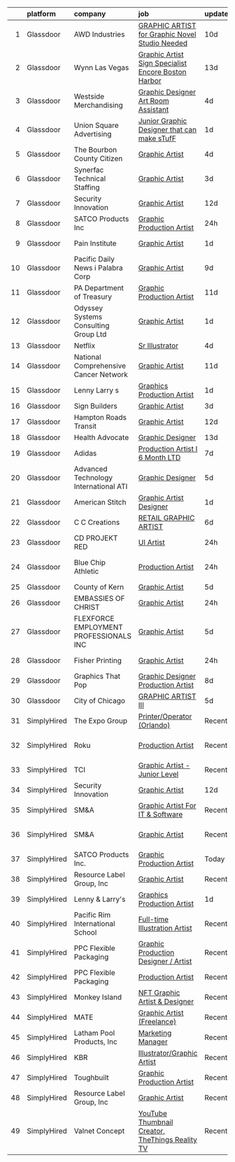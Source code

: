 

|    | platform    | company                                 | job                                                                                                                                                                                                                                                                                                                                                                                                                                                                                                                                                                                                                                                                                                                                                                                                                                                                                                                                                                                                                                                                                                                                                                                                   | update_time   | location                   |
|---:|:------------|:----------------------------------------|:------------------------------------------------------------------------------------------------------------------------------------------------------------------------------------------------------------------------------------------------------------------------------------------------------------------------------------------------------------------------------------------------------------------------------------------------------------------------------------------------------------------------------------------------------------------------------------------------------------------------------------------------------------------------------------------------------------------------------------------------------------------------------------------------------------------------------------------------------------------------------------------------------------------------------------------------------------------------------------------------------------------------------------------------------------------------------------------------------------------------------------------------------------------------------------------------------|:--------------|:---------------------------|
|  1 | Glassdoor   | AWD Industries                          | [GRAPHIC ARTIST for Graphic Novel Studio Needed](https://www.glassdoor.com/partner/jobListing.htm?pos=127&ao=1136043&s=58&guid=00000180fa0016819c35f80324c5ca0c&src=GD_JOB_AD&t=SR&vt=w&ea=1&cs=1_00563669&cb=1653461751949&jobListingId=1007863129455&jrtk=3-0-1g3t005q7q6mp801-1g3t005qlq058800-b2bff9ad93b4576c-)                                                                                                                                                                                                                                                                                                                                                                                                                                                                                                                                                                                                                                                                                                                                                                                                                                                                                  | 10d           | Tempe, AZ                  |
|  2 | Glassdoor   | Wynn Las Vegas                          | [Graphic Artist   Sign Specialist Encore Boston Harbor](https://www.glassdoor.com/partner/jobListing.htm?pos=115&ao=1136043&s=58&guid=00000180fa0016819c35f80324c5ca0c&src=GD_JOB_AD&t=SR&vt=w&cs=1_94d1c751&cb=1653461751948&jobListingId=1007854333262&jrtk=3-0-1g3t005q7q6mp801-1g3t005qlq058800-69d87725dad28d4e-)                                                                                                                                                                                                                                                                                                                                                                                                                                                                                                                                                                                                                                                                                                                                                                                                                                                                                | 13d           | Everett, MA                |
|  3 | Glassdoor   | Westside Merchandising                  | [Graphic Designer Art Room Assistant](https://www.glassdoor.com/partner/jobListing.htm?pos=130&ao=1136043&s=58&guid=00000180fa0016819c35f80324c5ca0c&src=GD_JOB_AD&t=SR&vt=w&ea=1&cs=1_030ede95&cb=1653461751949&jobListingId=1007880367712&jrtk=3-0-1g3t005q7q6mp801-1g3t005qlq058800-ec52784dc52897d2-)                                                                                                                                                                                                                                                                                                                                                                                                                                                                                                                                                                                                                                                                                                                                                                                                                                                                                             | 4d            | Remote                     |
|  4 | Glassdoor   | Union Square Advertising                | [Junior Graphic Designer that can make sTufF ](https://www.glassdoor.com/partner/jobListing.htm?pos=106&ao=1110586&s=58&guid=00000180fa0016819c35f80324c5ca0c&src=GD_JOB_AD&t=SR&vt=w&ea=1&cs=1_93fae97f&cb=1653461751947&jobListingId=1007886902861&cpc=AF770993EC679D41&jrtk=3-0-1g3t005q7q6mp801-1g3t005qlq058800-35cee95f2eade8d0--6NYlbfkN0AigI7WPkK7QOa8fhCxvhu3jyMHL7SKFokhLQprkIsIaJo1JuzSudU6oAL4N_YZqwdU1oU07On-tFYiSBVvQlF0JcYNHv8t8fXaHWCC7rZsQ-GpFhbGLEorqxWP_IYshdXvi7_OWmV0iIFCY872jRcg1W5qhDlBxQMwvGxPI84xgOUw8UastsDZZkcQfeH2fGJ2Q3zF2pMVgJy_Pf1u0bY0EOaBnImINnQ6uDbRq6CAVLBK3wlOhEItWIGiO0Lm9wTxWamydAxwzYzpC1SUv7HMpNJa2vQgfWDgMCOBH82ir0WrJ-plFj5T9uZsqLZsGl1Bv1aSPmDCYnWk_4yp4EzlwYpXybva8OKxTuxHO4yWvdcs_FtQizt3Vy0362k9rwuB7rgzCAG-7MhqIYhb1LfKgbgsWK8nVmU89Flj0OnVv89FisPCTZhxyygZM32lJtK3dRbtQw6uLoJ7nRmjBXoSgnSplmM_93lP1mJSBmajUhKWDTAIZRQQbM7hK4ddOBE%3D)                                                                                                                                                                                                                                                                                                                 | 1d            | Ronkonkoma, NY             |
|  5 | Glassdoor   | The Bourbon County Citizen              | [Graphic Artist](https://www.glassdoor.com/partner/jobListing.htm?pos=126&ao=1136043&s=58&guid=00000180fa0016819c35f80324c5ca0c&src=GD_JOB_AD&t=SR&vt=w&ea=1&cs=1_74592089&cb=1653461751949&jobListingId=1007880096133&jrtk=3-0-1g3t005q7q6mp801-1g3t005qlq058800-4adb007ce73ef437-)                                                                                                                                                                                                                                                                                                                                                                                                                                                                                                                                                                                                                                                                                                                                                                                                                                                                                                                  | 4d            | Paris, KY                  |
|  6 | Glassdoor   | Synerfac Technical Staffing             | [Graphic Artist](https://www.glassdoor.com/partner/jobListing.htm?pos=108&ao=1110586&s=58&guid=00000180fa0016819c35f80324c5ca0c&src=GD_JOB_AD&t=SR&vt=w&ea=1&cs=1_6dea62c5&cb=1653461751948&jobListingId=1007881738843&cpc=3BA4CE39D5B5DEF5&jrtk=3-0-1g3t005q7q6mp801-1g3t005qlq058800-156e52d35d430739--6NYlbfkN0AWw-B98R_0UeEwU7zcJb5735BlGf2oO6lNW4CSRFTjX_XWfo89OvxaPGSCmkNb7JP_D1qHpgF_T2uM2YXMNsrcyt0I3zNIXc6aD1D2Nh8TwsqjiHqSD9kDpuowoh_YE-b4rRz8zNo5MqhFvUoxo6FWpMgA7SyupIHzEl98RHYNbl1tbHiACmlduE7-c301ItX3vCfpNl0SNPDVirl8s4fwZqr3fygI4bNuu84jFQsxPYeOm8fjuCZRrheMv4gKt3deYrbLrf_SrI1Tq6CyoQ2ejYh0gkCW97pSk5JOo3y32xjE2cdBP-cpgaAlRCbAhARpQ1aCT5gNjcMht48uQQ1IdMh_GIB6eZBj1WFbqPODGI-q6I1rAt6CfbD8N9b_rlkbMleeHkY5QguXnrgEIH4E10KaogPajNdWB6CmrolejVfumhrwIEdFTGbyT5-8YUSAnbzh3Ra1dkU40jJ6T-PGEOjX-bIRm1XDgjEkgAuOQQIJzMXsZfTjbrlkRYskaNstfqX72b7tBMH9G-nwvAQJMmk_qn9oe043lRR0PTizCALsM9j27n-wzeBUjQIFG1TbhYT4j2Yo9UNtwzToQC0jqy3SkkULGCbFKu_GEK3Tax97sy1wDNMmNG2_vdwp-SILvmWWPJHigeSSohvkVPZr4rzKA7SKVhcunBXlN3hSd722gnoMvYs5KBMtwLhmkXXcbXVVePbgYNh7_biBgJgi0ZokfKpcE2Rm3RwdR6dQgqNyu9pAEDWyRD7B4ueENja4luNeodunKyPm5RIIEdmkG3SitOJB_Oga46UW0wXf2WXPk-psrk02faAax9G56ESNeGpoJTE3uw%3D%3D) | 3d            | Rocky Mount, VA            |
|  7 | Glassdoor   | Security Innovation                     | [Graphic Artist](https://www.glassdoor.com/partner/jobListing.htm?pos=117&ao=1136043&s=58&guid=00000180fa0016819c35f80324c5ca0c&src=GD_JOB_AD&t=SR&vt=w&ea=1&cs=1_37359250&cb=1653461751948&jobListingId=1007857231622&jrtk=3-0-1g3t005q7q6mp801-1g3t005qlq058800-2d379b433a8316e6-)                                                                                                                                                                                                                                                                                                                                                                                                                                                                                                                                                                                                                                                                                                                                                                                                                                                                                                                  | 12d           | Remote                     |
|  8 | Glassdoor   | SATCO Products Inc                      | [Graphic Production Artist](https://www.glassdoor.com/partner/jobListing.htm?pos=101&ao=1110586&s=58&guid=00000180fa0016819c35f80324c5ca0c&src=GD_JOB_AD&t=SR&vt=w&ea=1&cs=1_8df6939e&cb=1653461751946&jobListingId=1007888235780&cpc=E612658DDC0BF6AD&jrtk=3-0-1g3t005q7q6mp801-1g3t005qlq058800-203868fde720483c--6NYlbfkN0AgpT6yswZNtIwCQzXf3Nw9UysJr2CT0Q_GwiBVDam_9H7IoBLrD1apx3MfTtKZcvwB8NVAaEGBwaciohtOirqT87NSiLYjVLlnNo1sJwmZjBxoqHekFPrp3pXQXGn1MGbF9zL7sdZ7RruLcpnoXarBGGG9Igfz6pTRWxBAHp1GiZH74JN6VUjU2LhZL1TfcaYRgS7gXXF8mfiqP7HtQMz4bBm2WM7MDHt7NndQZ30qN7ABefko0vYF5sRiAaMa3SgKZcw5TtiBN6cUt3ZlhF6gszGZunr_16tXEbaYJAg5nw5iylglVihpgMig_Tt2StYrCqr4-H4_7l8BBrDCabjIJYKWLeJcnmBNwW08DiXmRJWRsX_ywrSc5U--BNzJBuAIr9bxqbct7lHs9vQROJ4IL0k7GwlKU3t3J0GxUIQC_nK0TF4l6_j31iY2uYU20aBzIQ0zj2TuNO_kBMkH7k0Y-f6JlELHsMSYmKQc6yWjJXSKHyNIkj8JGoMAmE-m4mubZEq1kHMOVQ%3D%3D)                                                                                                                                                                                                                                                                                                                      | 24h           | Brentwood, NY              |
|  9 | Glassdoor   | Pain Institute                          | [Graphic Artist](https://www.glassdoor.com/partner/jobListing.htm?pos=125&ao=1136043&s=58&guid=00000180fa0016819c35f80324c5ca0c&src=GD_JOB_AD&t=SR&vt=w&ea=1&cs=1_478a03f2&cb=1653461751948&jobListingId=1007887067341&jrtk=3-0-1g3t005q7q6mp801-1g3t005qlq058800-daaf437743cc355d-)                                                                                                                                                                                                                                                                                                                                                                                                                                                                                                                                                                                                                                                                                                                                                                                                                                                                                                                  | 1d            | Cherry Hill, NJ            |
| 10 | Glassdoor   | Pacific Daily News  i Palabra Corp      | [Graphic Artist](https://www.glassdoor.com/partner/jobListing.htm?pos=121&ao=1136043&s=58&guid=00000180fa0016819c35f80324c5ca0c&src=GD_JOB_AD&t=SR&vt=w&ea=1&cs=1_0bd4eba2&cb=1653461751948&jobListingId=1007865218329&jrtk=3-0-1g3t005q7q6mp801-1g3t005qlq058800-22f90497d4200c71-)                                                                                                                                                                                                                                                                                                                                                                                                                                                                                                                                                                                                                                                                                                                                                                                                                                                                                                                  | 9d            | Dededo, GU                 |
| 11 | Glassdoor   | PA Department of Treasury               | [Graphic Production Artist](https://www.glassdoor.com/partner/jobListing.htm?pos=105&ao=1110586&s=58&guid=00000180fa0016819c35f80324c5ca0c&src=GD_JOB_AD&t=SR&vt=w&ea=1&cs=1_be4746d2&cb=1653461751947&jobListingId=1007861835366&cpc=1CBFC3E34E2A31FF&jrtk=3-0-1g3t005q7q6mp801-1g3t005qlq058800-d1e86d3640b29cbb--6NYlbfkN0Bhl-FdKKiMAjH1L6cZ6qJWSAe0Tf1J8XERlKcs7NjnmiZvyAlBgE8BtwYDgFO6M0TbK7deMqshs6in4yCjSkwr116EpvKkxiUTLohjUcof7fosk-gKJKbkkGVI5I-yur734tK0tXLpK2HBHVXPpE-edNQBgpn0sNwAaXZrOUxvySCoXniiBQlRjITCeVKegDAOLsLfVICI_0nP4Jwn3fE_gtQ19ZYs71_9W6WA-aO_-OPXubEPKhQrjyL9Ri-u7G3ZGW3QKN2Y0q4R5pgTFKKRkkRyMJyvAeNbPFIP_W0m3PujSy2yRkP7sPQ1e1QPdk5d0nSvVs9OttJkzMFqv115XhraBfTW1UyYyNGAla5l1UED9Z9et1ckW4Ey7srySdvNetyLLIXcNViwIy9fbzVgeRNAABO5TXa1RBzBufLnFsloCqIuK-YC8dpUZuZWwTMqjKYOycGBgUfw6qv5qJ5BubB9XbLBVdIaZC96B-r5x4qubDQZhMj3LzDHyhWsc4MGWerIi4aSeQ%3D%3D)                                                                                                                                                                                                                                                                                                                      | 11d           | Harrisburg, PA             |
| 12 | Glassdoor   | Odyssey Systems Consulting Group  Ltd   | [Graphic Artist](https://www.glassdoor.com/partner/jobListing.htm?pos=112&ao=1136043&s=58&guid=00000180fa0016819c35f80324c5ca0c&src=GD_JOB_AD&t=SR&vt=w&cs=1_458a5906&cb=1653461751948&jobListingId=1007886882943&jrtk=3-0-1g3t005q7q6mp801-1g3t005qlq058800-621d9caea6be8b31-)                                                                                                                                                                                                                                                                                                                                                                                                                                                                                                                                                                                                                                                                                                                                                                                                                                                                                                                       | 1d            | Lexington, MA              |
| 13 | Glassdoor   | Netflix                                 | [Sr  Illustrator](https://www.glassdoor.com/partner/jobListing.htm?pos=113&ao=1136043&s=58&guid=00000180fa0016819c35f80324c5ca0c&src=GD_JOB_AD&t=SR&vt=w&cs=1_a64af860&cb=1653461751948&jobListingId=1007880312763&jrtk=3-0-1g3t005q7q6mp801-1g3t005qlq058800-aba62c5e690865f5-)                                                                                                                                                                                                                                                                                                                                                                                                                                                                                                                                                                                                                                                                                                                                                                                                                                                                                                                      | 4d            | Remote                     |
| 14 | Glassdoor   | National Comprehensive Cancer Network   | [Graphic Artist](https://www.glassdoor.com/partner/jobListing.htm?pos=129&ao=1136043&s=58&guid=00000180fa0016819c35f80324c5ca0c&src=GD_JOB_AD&t=SR&vt=w&cs=1_887125c8&cb=1653461751949&jobListingId=1007861409419&jrtk=3-0-1g3t005q7q6mp801-1g3t005qlq058800-1c3f275978d26a65-)                                                                                                                                                                                                                                                                                                                                                                                                                                                                                                                                                                                                                                                                                                                                                                                                                                                                                                                       | 11d           | Plymouth Meeting, PA       |
| 15 | Glassdoor   | Lenny   Larry s                         | [Graphics Production Artist](https://www.glassdoor.com/partner/jobListing.htm?pos=109&ao=1136043&s=58&guid=00000180fa0016819c35f80324c5ca0c&src=GD_JOB_AD&t=SR&vt=w&ea=1&cs=1_473987fc&cb=1653461751947&jobListingId=1007885830290&jrtk=3-0-1g3t005q7q6mp801-1g3t005qlq058800-543e6c6978628c73-)                                                                                                                                                                                                                                                                                                                                                                                                                                                                                                                                                                                                                                                                                                                                                                                                                                                                                                      | 1d            | Remote                     |
| 16 | Glassdoor   | Sign Builders                           | [Graphic Artist](https://www.glassdoor.com/partner/jobListing.htm?pos=123&ao=1136043&s=58&guid=00000180fa0016819c35f80324c5ca0c&src=GD_JOB_AD&t=SR&vt=w&ea=1&cs=1_114a2034&cb=1653461751948&jobListingId=1007881343845&jrtk=3-0-1g3t005q7q6mp801-1g3t005qlq058800-04aa95b79e705fec-)                                                                                                                                                                                                                                                                                                                                                                                                                                                                                                                                                                                                                                                                                                                                                                                                                                                                                                                  | 3d            | Honolulu, HI               |
| 17 | Glassdoor   | Hampton Roads Transit                   | [Graphic Artist](https://www.glassdoor.com/partner/jobListing.htm?pos=128&ao=1136043&s=58&guid=00000180fa0016819c35f80324c5ca0c&src=GD_JOB_AD&t=SR&vt=w&cs=1_78e1217a&cb=1653461751949&jobListingId=1007857495015&jrtk=3-0-1g3t005q7q6mp801-1g3t005qlq058800-b6154941d78d495f-)                                                                                                                                                                                                                                                                                                                                                                                                                                                                                                                                                                                                                                                                                                                                                                                                                                                                                                                       | 12d           | Norfolk, VA                |
| 18 | Glassdoor   | Health Advocate                         | [Graphic Designer](https://www.glassdoor.com/partner/jobListing.htm?pos=118&ao=1136043&s=58&guid=00000180fa0016819c35f80324c5ca0c&src=GD_JOB_AD&t=SR&vt=w&cs=1_703c3110&cb=1653461751948&jobListingId=1007854635472&jrtk=3-0-1g3t005q7q6mp801-1g3t005qlq058800-8bfef454a61d34a0-)                                                                                                                                                                                                                                                                                                                                                                                                                                                                                                                                                                                                                                                                                                                                                                                                                                                                                                                     | 13d           | Remote                     |
| 19 | Glassdoor   | Adidas                                  | [Production Artist I  6 Month LTD ](https://www.glassdoor.com/partner/jobListing.htm?pos=119&ao=1136043&s=58&guid=00000180fa0016819c35f80324c5ca0c&src=GD_JOB_AD&t=SR&vt=w&cs=1_55ddd3b5&cb=1653461751948&jobListingId=1007870304150&jrtk=3-0-1g3t005q7q6mp801-1g3t005qlq058800-c1b9b62d4fc0e64c-)                                                                                                                                                                                                                                                                                                                                                                                                                                                                                                                                                                                                                                                                                                                                                                                                                                                                                                    | 7d            | Indianapolis, IN           |
| 20 | Glassdoor   | Advanced Technology International  ATI  | [Graphic Designer](https://www.glassdoor.com/partner/jobListing.htm?pos=124&ao=1136043&s=58&guid=00000180fa0016819c35f80324c5ca0c&src=GD_JOB_AD&t=SR&vt=w&cs=1_94d5381a&cb=1653461751948&jobListingId=1007876714652&jrtk=3-0-1g3t005q7q6mp801-1g3t005qlq058800-bb58fcd3a4c483fa-)                                                                                                                                                                                                                                                                                                                                                                                                                                                                                                                                                                                                                                                                                                                                                                                                                                                                                                                     | 5d            | Remote                     |
| 21 | Glassdoor   | American Stitch                         | [Graphic Artist Designer](https://www.glassdoor.com/partner/jobListing.htm?pos=104&ao=1110586&s=58&guid=00000180fa0016819c35f80324c5ca0c&src=GD_JOB_AD&t=SR&vt=w&ea=1&cs=1_4becccac&cb=1653461751947&jobListingId=1007886544093&cpc=1D891ED3EFC3904E&jrtk=3-0-1g3t005q7q6mp801-1g3t005qlq058800-5dab5aff033dc64c--6NYlbfkN0DPfc8pvGUTDTkz51imux4LOB5JxC0q5I6lndLGnrZ0lMZo1ubmGV2gBoRSBSr0BEHX45yAOw_KTUIJco8jEFdwF6bnxeOXH7VgJNdVw9JTJpFwVws9XQRSco2rbFHqbTdQutZqStB9Eef2lyjw6BWTXiC4IlaJR1AVRF00JdcmaAqCOADAcGp6VlIUfn7tie-TEvlW_hQUEDxXgyygbGWAKhJsD1HV3j_d800b-YyDsLI9K_hsdKQJ1JBOOra3fKpE272UdMFrosJ7b472lg8CeCu-hZyUUN15g8laXrNj4RC07w8kiAnMzPznN3y7FjKZMQQOzqymlN5kXfV9GAAf2uLT--Kh_Dn12TUyaP5ES5rsQnui6HL42-38MX75mCuQmu-WJln8Lb9ppMSh_s5A5Ysbm7izmtcnSNtx_12Yr2AcEqzUmcIpuwtwUz3eofrEpG4fOKrL89yTC7IekD0H-TbRNfEWrc2f9jH487B29QZ7OS_iBbrRqZjTKu-J1VI%3D)                                                                                                                                                                                                                                                                                                                                      | 1d            | Las Vegas, NV              |
| 22 | Glassdoor   | C C Creations                           | [RETAIL GRAPHIC ARTIST](https://www.glassdoor.com/partner/jobListing.htm?pos=114&ao=1136043&s=58&guid=00000180fa0016819c35f80324c5ca0c&src=GD_JOB_AD&t=SR&vt=w&cs=1_924cf276&cb=1653461751948&jobListingId=1007873484836&jrtk=3-0-1g3t005q7q6mp801-1g3t005qlq058800-b9f2761a07e869a7-)                                                                                                                                                                                                                                                                                                                                                                                                                                                                                                                                                                                                                                                                                                                                                                                                                                                                                                                | 6d            | College Station, TX        |
| 23 | Glassdoor   | CD PROJEKT RED                          | [UI Artist](https://www.glassdoor.com/partner/jobListing.htm?pos=116&ao=1136043&s=58&guid=00000180fa0016819c35f80324c5ca0c&src=GD_JOB_AD&t=SR&vt=w&cs=1_350395db&cb=1653461751948&jobListingId=1007891097086&jrtk=3-0-1g3t005q7q6mp801-1g3t005qlq058800-2017752f84d86cf4-)                                                                                                                                                                                                                                                                                                                                                                                                                                                                                                                                                                                                                                                                                                                                                                                                                                                                                                                            | 24h           | Boston, MA                 |
| 24 | Glassdoor   | Blue Chip Athletic                      | [Production Artist](https://www.glassdoor.com/partner/jobListing.htm?pos=122&ao=1136043&s=58&guid=00000180fa0016819c35f80324c5ca0c&src=GD_JOB_AD&t=SR&vt=w&cs=1_1adda8d2&cb=1653461751948&jobListingId=1007890127483&jrtk=3-0-1g3t005q7q6mp801-1g3t005qlq058800-2e9370411de7fb86-)                                                                                                                                                                                                                                                                                                                                                                                                                                                                                                                                                                                                                                                                                                                                                                                                                                                                                                                    | 24h           | North Kansas City, MO      |
| 25 | Glassdoor   | County of Kern                          | [Graphic Artist](https://www.glassdoor.com/partner/jobListing.htm?pos=111&ao=1136043&s=58&guid=00000180fa0016819c35f80324c5ca0c&src=GD_JOB_AD&t=SR&vt=w&cs=1_ca98ce4f&cb=1653461751948&jobListingId=1007877189141&jrtk=3-0-1g3t005q7q6mp801-1g3t005qlq058800-b03db275787c5ca5-)                                                                                                                                                                                                                                                                                                                                                                                                                                                                                                                                                                                                                                                                                                                                                                                                                                                                                                                       | 5d            | California                 |
| 26 | Glassdoor   | EMBASSIES OF CHRIST                     | [Graphic Artist](https://www.glassdoor.com/partner/jobListing.htm?pos=102&ao=1110586&s=58&guid=00000180fa0016819c35f80324c5ca0c&src=GD_JOB_AD&t=SR&vt=w&ea=1&cs=1_91774291&cb=1653461751946&jobListingId=1007890088752&cpc=C3517E2410EFB392&jrtk=3-0-1g3t005q7q6mp801-1g3t005qlq058800-07952bd317656e6e--6NYlbfkN0Cd5ZvLdai7cR0fypH5_WiGezUQesq24dbKuF0ly35ya84jt7e3GFL0eK9a1y66LRD8geth7gqjgkMLj6sGfPFBttlPUKy1KeyXfLIEcTFfoPXJA39D2ze9Z8-iLs3vyvymXwhYnEDMZHAIiWGvRuH7f7JqxhT7KbCIp6tkf0ys3vPHpLJwgpcG_TK84nDOm6Jpr3JkYvakVX_rMmG4ngj_zDygIuhYfmFyyIaSBHINiz7IUe5rB3LH7ZdyfzRyQeSe_KrW9AOhjUAenxo6Y8eBmmwKpDzyFGYkySq_vHrOzz4D303TzbtAiThTsNGFrUpEXQMyRhSh7oZnbezbv3c4RaoPe0al32EDZsnCtcbQoaKLJJhGqfA0AGNfccr7gNZZGE3e-8QUbQa7msBenR3rrawh1uN-pGyd5yf4aR0Nwi8ohALlzOrxX0KK3bMV671po9tpRuM-opjzmqAcaIJyr1Rs4xA5h4yFyzBaIjEJyjMG_MkBZ7MvZFz2iC5rm38%3D)                                                                                                                                                                                                                                                                                                                                               | 24h           | Gary, IN                   |
| 27 | Glassdoor   | FLEXFORCE EMPLOYMENT PROFESSIONALS  INC | [Graphic Artist](https://www.glassdoor.com/partner/jobListing.htm?pos=103&ao=1110586&s=58&guid=00000180fa0016819c35f80324c5ca0c&src=GD_JOB_AD&t=SR&vt=w&ea=1&cs=1_78bc8ea0&cb=1653461751947&jobListingId=1007876259032&cpc=59DEFF8D475298C3&jrtk=3-0-1g3t005q7q6mp801-1g3t005qlq058800-0b1127b61707902a--6NYlbfkN0D31R93Nbc4yRkjwHy8vruZTtf05DtN1obeL-quVD6ja3YSYdIhe8iIebWe-iLWSwBCKZScjueq9nHHa1bMYNvbo_x-gecCyYUSwfamZOrPC2LVAOFcM9yEQUs2mS6bUWBXlTdmV_4I0b1XqJrb0tGsi4a5YH1lguiHsGHQR8sCyxGvpdUxW5oBj4B0pnb_wcrqwnhHuyOsOxAH6MN6HXijcmmKkqlzxSXwBMW4dQU5Sp-1Fcr11YpinW_V-ehxre4VVvrmr8USzAhVUOOe3sNQV15pqEuPqILccArrx3vI5HbRH02mTYQXaCmhVW9VTh-7TfyDME51S24KhBFBKRoMNjUKaA8yKdshSSyF5Dao4sShaz6j71wM9vMu0nr3CnSXa7_e81G9LyT4Sj-6ri_GLzwHJ8dButv5Rz_5ZlS-MIhBmLDlnQZ78OW7m8537YgRCpMOe4BKgkQYztDvIGIuXg4R4VCe8plxOOBs-TNZ8hdGgEt4Ucl5)                                                                                                                                                                                                                                                                                                                                                             | 5d            | Lafayette, LA              |
| 28 | Glassdoor   | Fisher Printing                         | [Graphic Artist](https://www.glassdoor.com/partner/jobListing.htm?pos=110&ao=1136043&s=58&guid=00000180fa0016819c35f80324c5ca0c&src=GD_JOB_AD&t=SR&vt=w&ea=1&cs=1_59ff71e8&cb=1653461751947&jobListingId=1007890299657&jrtk=3-0-1g3t005q7q6mp801-1g3t005qlq058800-e416a2911bbe674e-)                                                                                                                                                                                                                                                                                                                                                                                                                                                                                                                                                                                                                                                                                                                                                                                                                                                                                                                  | 24h           | Bedford Park, IL           |
| 29 | Glassdoor   | Graphics That Pop                       | [Graphic Designer Production Artist](https://www.glassdoor.com/partner/jobListing.htm?pos=107&ao=1110586&s=58&guid=00000180fa0016819c35f80324c5ca0c&src=GD_JOB_AD&t=SR&vt=w&ea=1&cs=1_88a6bb9d&cb=1653461751947&jobListingId=1007866813231&cpc=F4EED0218A761C36&jrtk=3-0-1g3t005q7q6mp801-1g3t005qlq058800-316ce21771088e06--6NYlbfkN0CovLBm2x6WPj2mv4uIzK_JuVLfnSbBC2kDwyW9Lg-3uUl9Tilfr3Shrz_dZPD5JZUTA8UTS57bTOxjTLTVghNq8GjjDtc-n-37fsaz0NK2bsteQvTrdsavEswDzaxLaMXfj9ngZyul-Z2hhWgvRGwGpaqs0VWOXVHuRV2oF0ES7qsq4HLoYiXhuk6gmMkCe2KhSWGp6FSKyhNiJvZ0-DfXtCiQbJlWW9R3ZLRK_ORYvEuR79uAnpEfBS9olhQ9URZCw2sfplcdQDL6JvLHoKDzvxDO4Hsg59CS8WWVwHWE9y2vvOS4kinYaSYjF4VRnenwgesQ4lNyjgKrsE4GrBvFzmixVcwJYzDrfBNLPyGOavWQJ27fIJgECmnq7xw0NQrnDSJaLsMsc4CxF-Sx-tqojrshlEVECO7OaAuAOVmnGSBMK7PM_Kdgsme7vKFXf3XDbaP2iWzYwwC_NO-LvZV96gZdwqJ21-T9cZHU7jInTmps1PkDTvdBMJwL_cS-5DQ9sdK1-OUBW_xzEAEEnDj7)                                                                                                                                                                                                                                                                                                         | 8d            | Lewisville, TX             |
| 30 | Glassdoor   | City of Chicago                         | [GRAPHIC ARTIST III](https://www.glassdoor.com/partner/jobListing.htm?pos=120&ao=1136043&s=58&guid=00000180fa0016819c35f80324c5ca0c&src=GD_JOB_AD&t=SR&vt=w&cs=1_729b8993&cb=1653461751948&jobListingId=1007876891240&jrtk=3-0-1g3t005q7q6mp801-1g3t005qlq058800-c9ec333f38d492c2-)                                                                                                                                                                                                                                                                                                                                                                                                                                                                                                                                                                                                                                                                                                                                                                                                                                                                                                                   | 5d            | Chicago, IL                |
| 31 | SimplyHired | The Expo Group                          | [Printer/Operator (Orlando)](https://www.simplyhired.com/job/5K2Q3pPk4BbYFSXiO-T9Mhby55yqZgDfl9A0FNoAEeeNhHO2fGxNmg?q=graphic+artist)                                                                                                                                                                                                                                                                                                                                                                                                                                                                                                                                                                                                                                                                                                                                                                                                                                                                                                                                                                                                                                                                 | Recently      | Orlando, FL                |
| 32 | SimplyHired | Roku                                    | [Production Artist](https://www.simplyhired.com/job/eBlukbSt733mK8TIudIZqoM5mgoMdeANX32qZ1sP_ay6bu5J_ASSzA?q=graphic+artist)                                                                                                                                                                                                                                                                                                                                                                                                                                                                                                                                                                                                                                                                                                                                                                                                                                                                                                                                                                                                                                                                          | Recently      | San Jose, CA +3 locations  |
| 33 | SimplyHired | TCI                                     | [Graphic Artist - Junior Level](https://www.simplyhired.com/job/u5YL3FK8BmTq-1Bh5x3ylST2YpZY4BM0AsnhxAW0S1-224SL8V2Nxw?q=graphic+artist)                                                                                                                                                                                                                                                                                                                                                                                                                                                                                                                                                                                                                                                                                                                                                                                                                                                                                                                                                                                                                                                              | Recently      | Remote                     |
| 34 | SimplyHired | Security Innovation                     | [Graphic Artist](https://www.simplyhired.com/job/r5yo68hvP7wdWD4YhpG4Nw9pHqHAktw8opqBvUTiCWSEA7DipR_3QQ?q=graphic+artist)                                                                                                                                                                                                                                                                                                                                                                                                                                                                                                                                                                                                                                                                                                                                                                                                                                                                                                                                                                                                                                                                             | 12d           | Remote                     |
| 35 | SimplyHired | SM&A                                    | [Graphic Artist For IT & Software](https://www.simplyhired.com/job/kdZ8sEj7C5yol4XefN789XrmmBNO-QtDEYL8ltz8h1KdkIp3ErPT1w?q=graphic+artist)                                                                                                                                                                                                                                                                                                                                                                                                                                                                                                                                                                                                                                                                                                                                                                                                                                                                                                                                                                                                                                                           | Recently      | Remote                     |
| 36 | SimplyHired | SM&A                                    | [Graphic Artist](https://www.simplyhired.com/job/drsdry12tMjQVs2SfFbBT8B0bDh2C5WD0NA8-ZKI5zI8nc43F8P5Kg?q=graphic+artist)                                                                                                                                                                                                                                                                                                                                                                                                                                                                                                                                                                                                                                                                                                                                                                                                                                                                                                                                                                                                                                                                             | Recently      | San Diego, CA +4 locations |
| 37 | SimplyHired | SATCO Products Inc.                     | [Graphic Production Artist](https://www.simplyhired.com/job/AeC2ToCRloAhIhaLe2GUgYkoffShHch6uXPZwikjFhsIyyPV0CQGtA?q=graphic+artist)                                                                                                                                                                                                                                                                                                                                                                                                                                                                                                                                                                                                                                                                                                                                                                                                                                                                                                                                                                                                                                                                  | Today         | Brentwood, NY              |
| 38 | SimplyHired | Resource Label Group, Inc               | [Graphic Artist](https://www.simplyhired.com/job/3ZQWqd0rRC-ztWNcqHwPt1_CsquiAxUBS3DKxOkaHvTObCqWeUmUQg?q=graphic+artist)                                                                                                                                                                                                                                                                                                                                                                                                                                                                                                                                                                                                                                                                                                                                                                                                                                                                                                                                                                                                                                                                             | Recently      | Milpitas, CA               |
| 39 | SimplyHired | Lenny & Larry's                         | [Graphics Production Artist](https://www.simplyhired.com/job/mr071tDHWTVeU6ZGvKSoSMk20Igi9t-ThnWw_BxI3H1uwTaQHK8BNQ?q=graphic+artist)                                                                                                                                                                                                                                                                                                                                                                                                                                                                                                                                                                                                                                                                                                                                                                                                                                                                                                                                                                                                                                                                 | 1d            | Remote                     |
| 40 | SimplyHired | Pacific Rim International School        | [Full-time Illustration Artist](https://www.simplyhired.com/job/go4I108LunyBJN4i7ne7u-wgSogo570ZsWE5BNQI1C6OPg_pWoPa6g?q=graphic+artist)                                                                                                                                                                                                                                                                                                                                                                                                                                                                                                                                                                                                                                                                                                                                                                                                                                                                                                                                                                                                                                                              | Recently      | San Mateo, CA              |
| 41 | SimplyHired | PPC Flexible Packaging                  | [Graphic Production Designer / Artist](https://www.simplyhired.com/job/g2emfmL8wDomWr9gRH7oksWfKeMzdPr8PhML9SJYn7dfpgMkpM71Kg?q=graphic+artist)                                                                                                                                                                                                                                                                                                                                                                                                                                                                                                                                                                                                                                                                                                                                                                                                                                                                                                                                                                                                                                                       | Recently      | Payson, UT                 |
| 42 | SimplyHired | PPC Flexible Packaging                  | [Production Artist](https://www.simplyhired.com/job/_85M0e97ZLEJKjToP-bFBgLkZ93dGJoouWPjKQKvsvgTmwRiwmKRaA?q=graphic+artist)                                                                                                                                                                                                                                                                                                                                                                                                                                                                                                                                                                                                                                                                                                                                                                                                                                                                                                                                                                                                                                                                          | Recently      | Mission, KS                |
| 43 | SimplyHired | Monkey Island                           | [NFT Graphic Artist & Designer](https://www.simplyhired.com/job/UFv45mfZorgx-LUNSrygZSzT_RhfI1PTYoHEZHDvmE-LIC8G8uxzzw?q=graphic+artist)                                                                                                                                                                                                                                                                                                                                                                                                                                                                                                                                                                                                                                                                                                                                                                                                                                                                                                                                                                                                                                                              | Recently      | Remote                     |
| 44 | SimplyHired | MATE                                    | [Graphic Artist (Freelance)](https://www.simplyhired.com/job/0DJnr7H5QPjP6G292Zv43b_Hvi4yNpIFWqN_YMlrhz_btdjNhXFehQ?q=graphic+artist)                                                                                                                                                                                                                                                                                                                                                                                                                                                                                                                                                                                                                                                                                                                                                                                                                                                                                                                                                                                                                                                                 | Recently      | Los Angeles, CA            |
| 45 | SimplyHired | Latham Pool Products, Inc               | [Marketing Manager](https://www.simplyhired.com/job/dPT9JtrjiVR5UNpO4P3Nt4vqBLTeWHFe__NZky4UZgZ-JqxxoFePxw?q=graphic+artist)                                                                                                                                                                                                                                                                                                                                                                                                                                                                                                                                                                                                                                                                                                                                                                                                                                                                                                                                                                                                                                                                          | Recently      | Latham, NY                 |
| 46 | SimplyHired | KBR                                     | [Illustrator/Graphic Artist](https://www.simplyhired.com/job/kJq5_iia7xVvWnH1NaETKn15xuT5vXI0_FpDrl1bUUJqOwvDHX6ZPQ?q=graphic+artist)                                                                                                                                                                                                                                                                                                                                                                                                                                                                                                                                                                                                                                                                                                                                                                                                                                                                                                                                                                                                                                                                 | Recently      | Orange Park, FL            |
| 47 | SimplyHired | Toughbuilt                              | [Graphic Production Artist](https://www.simplyhired.com/job/UuxZoPBLnzsilDDArt4sYfShuWAGu2kcpeLEYXljVvqzJtULAdZq3w?q=graphic+artist)                                                                                                                                                                                                                                                                                                                                                                                                                                                                                                                                                                                                                                                                                                                                                                                                                                                                                                                                                                                                                                                                  | Recently      | Irvine, CA +1 location     |
| 48 | SimplyHired | Resource Label Group, Inc               | [Graphic Artist](https://www.simplyhired.com/job/EkMyS5HXbsp87TMU6lyGe7GcIpAqvPU8qfx4K5ol6Ersohl3GUEdWg?q=graphic+artist)                                                                                                                                                                                                                                                                                                                                                                                                                                                                                                                                                                                                                                                                                                                                                                                                                                                                                                                                                                                                                                                                             | Recently      | Milpitas, CA               |
| 49 | SimplyHired | Valnet Concept                          | [YouTube Thumbnail Creator, TheThings Reality TV](https://www.simplyhired.com/job/G8nIk8dZMEz4j_u9ODp_O6UWYIEC1-p3bm59yFAKew_EVE2frWXbfg?q=graphic+artist)                                                                                                                                                                                                                                                                                                                                                                                                                                                                                                                                                                                                                                                                                                                                                                                                                                                                                                                                                                                                                                            | Recently      | Remote                     |